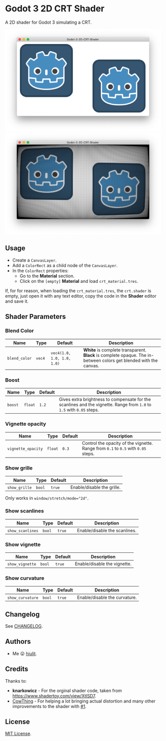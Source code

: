 # Godot 3 2D CRT Shader

A 2D shader for Godot 3 simulating a CRT.

![A 2D shader for Godot 3 simulating a CRT - OFF](/example-images/example-crt-off.png)
![A 2D shader for Godot 3 simulating a CRT- ON](/example-images/example-crt-on.png)

## Usage

* Create a `CanvasLayer`.
* Add a `ColorRect` as a child node of the `CanvasLayer`.
* In the `ColorRect` properties:
  * Go to the **Material** section.
  * Click on the `[empty]` **Material** and load `crt_material.tres`.

If, for for reason, when loading the `crt_material.tres`, the `crt.shader` is empty, just open it with any text editor, copy the code in the **Shader** editor and save it.

## Shader Parameters

### Blend Color

| Name | Type | Default | Description |
| --- | --- | --- | --- |
| `blend_color` | `vec4` | `vec4(1.0, 1.0, 1.0, 1.0)` | **White** is complete transparent. **Black** is complete opaque. The in-between colors get blended with the canvas. |

### Boost

| Name | Type | Default | Description |
| --- | --- | --- | --- |
| `boost` | `float` | `1.2` | Gives extra brightness to compensate for the scanlines and the vignette. Range from `1.0` to `1.5` with `0.05` steps. |

### Vignette opacity

| Name | Type | Default | Description |
| --- | --- | --- | --- |
| `vignette_opacity` | `float` | `0.3` | Control the opacity of the vignette. Range from `0.1` to `0.5` with `0.05` steps. |

### Show grille

| Name | Type | Default | Description |
| --- | --- | --- | --- |
| `show_grille` | `bool` | `true` | Enable/disable the grille. |

Only works in `window/stretch/mode="2d"`.

### Show scanlines

| Name | Type | Default | Description |
| --- | --- | --- | --- |
| `show_scanlines` | `bool` | `true` | Enable/disable the scanlines. |

### Show vignette

| Name | Type | Default | Description |
| --- | --- | --- | --- |
| `show_vignette` | `bool` | `true` | Enable/disable the vignette. |

### Show curvature

| Name | Type | Default | Description |
| --- | --- | --- | --- |
| `show_curvature` | `bool` | `true` | Enable/disable the curvature. |

## Changelog

See [CHANGELOG](/CHANGELOG.md).

## Authors

* Me 😛 [hiulit](https://github.com/hiulit).

## Credits

Thanks to:

* **knarkowicz** - For the orginal shader code, taken from https://www.shadertoy.com/view/XtlSD7.
* [CowThing](https://github.com/CowThing) - For helping a lot bringing actual distortion and many other improvements to the shader with [#1](https://github.com/hiulit/Godot-3-2D-CRT-Shader/pull/1).

## License

[MIT License](/LICENSE).